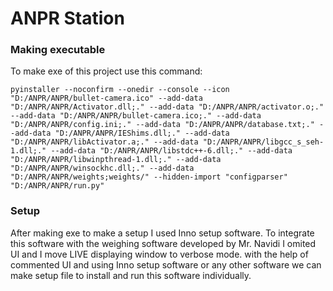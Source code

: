 # ANPR Station 


### Making executable
To make exe of this project use this command:

`pyinstaller --noconfirm --onedir --console --icon "D:/ANPR/ANPR/bullet-camera.ico" --add-data "D:/ANPR/ANPR/Activator.dll;." --add-data "D:/ANPR/ANPR/activator.o;." --add-data "D:/ANPR/ANPR/bullet-camera.ico;." --add-data "D:/ANPR/ANPR/config.ini;." --add-data "D:/ANPR/ANPR/database.txt;." --add-data "D:/ANPR/ANPR/IEShims.dll;." --add-data "D:/ANPR/ANPR/libActivator.a;." --add-data "D:/ANPR/ANPR/libgcc_s_seh-1.dll;." --add-data "D:/ANPR/ANPR/libstdc++-6.dll;." --add-data "D:/ANPR/ANPR/libwinpthread-1.dll;." --add-data "D:/ANPR/ANPR/winsockhc.dll;." --add-data "D:/ANPR/ANPR/weights;weights/" --hidden-import "configparser"  "D:/ANPR/ANPR/run.py"`


### Setup
After making exe to make a setup I used Inno setup software.
To integrate this software with the weighing software developed by Mr. Navidi I omited UI and I move LIVE displaying window to verbose mode. with the help of commented UI and using Inno setup software or any other software we can make setup file to install and run this software individually.
